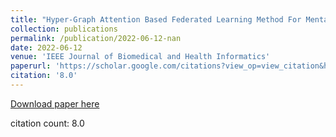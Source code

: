 ```yaml
---
title: "Hyper-Graph Attention Based Federated Learning Method For Mental Health Detection"
collection: publications
permalink: /publication/2022-06-12-nan
date: 2022-06-12
venue: 'IEEE Journal of Biomedical and Health Informatics'
paperurl: 'https://scholar.google.com/citations?view_op=view_citation&hl=en&user=CCckbEUAAAAJ&cstart=20&pagesize=80&citation_for_view=CCckbEUAAAAJ:NXb4pA-qfm4C'
citation: '8.0'
---
```

[Download paper here](https://scholar.google.com/citations?view_op=view_citation&hl=en&user=CCckbEUAAAAJ&cstart=20&pagesize=80&citation_for_view=CCckbEUAAAAJ:NXb4pA-qfm4C)

citation count: 8.0